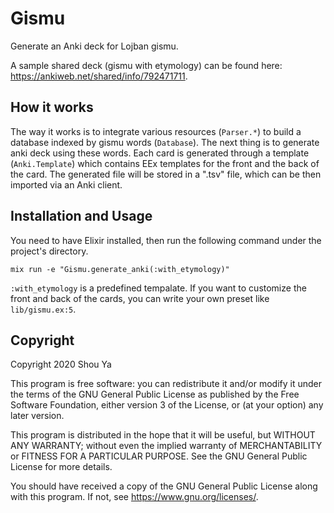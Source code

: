 # Gismu

Generate an Anki deck for Lojban gismu.

A sample shared deck (gismu with etymology) can be found here: <https://ankiweb.net/shared/info/792471711>.

## How it works

The way it works is to integrate various resources (`Parser.*`) to build a
database indexed by gismu words (`Database`). The next thing is to generate anki
deck using these words. Each card is generated through a template
(`Anki.Template`) which contains EEx templates for the front and the back of the
card. The generated file will be stored in a ".tsv" file, which can be then
imported via an Anki client.

## Installation and Usage

You need to have Elixir installed, then run the following command under the project's directory.

    mix run -e "Gismu.generate_anki(:with_etymology)"

`:with_etymology` is a predefined tempalate. If you want to customize the front and back of the cards, you can write your own preset like `lib/gismu.ex:5`.

## Copyright

Copyright 2020 Shou Ya

This program is free software: you can redistribute it and/or modify
it under the terms of the GNU General Public License as published by
the Free Software Foundation, either version 3 of the License, or
(at your option) any later version.

This program is distributed in the hope that it will be useful,
but WITHOUT ANY WARRANTY; without even the implied warranty of
MERCHANTABILITY or FITNESS FOR A PARTICULAR PURPOSE.  See the
GNU General Public License for more details.

You should have received a copy of the GNU General Public License
along with this program.  If not, see <https://www.gnu.org/licenses/>.
